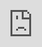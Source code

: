 ```yaml
---
layout: default
title: Read Me
nav_order: 2
---
```


# LoreRim - A Modern Action RPG

![banner image](https://staticdelivery.nexusmods.com/mods/1704/images/112590/112590-1734545505-435089019.png)

Wabbajack Modlist Installer by **biggie_boss**.

<table stlyle="border: none;">
<tr>
<td><a href="https://www.nexusmods.com/skyrimspecialedition/mods/112590">Nexus Page</a></td>
<td><a href="https://github.com/wabbajack-tools/wabbajack/releases">Download on Wabbajack</a></td>	
<td><a href="https://loadorderlibrary.com/lists/lorerim">Load Order Library</a></td>
<td><a href="https://discord.gg/Tb5ETzBYjd"><img alt="Discord" src="https://cdn.logojoy.com/wp-content/uploads/20210422095037/discord-mascot.png" width="64px" ></a></td>
</tr>
</table>

[![CC BY-NC-SA 4.0][cc-by-nc-sa-shield]][cc-by-nc-sa]

[![CC BY-NC-SA 4.0][cc-by-nc-sa-image]][cc-by-nc-sa]

[cc-by-nc-sa]: http://creativecommons.org/licenses/by-nc-sa/4.0/
[cc-by-nc-sa-image]: https://licensebuttons.net/l/by-nc-sa/4.0/88x31.png
[cc-by-nc-sa-shield]: https://img.shields.io/badge/License-CC%20BY--NC--SA%204.0-lightgrey.svg

## Preamble

**LoreRim** is complete overhaul of Skyrim Anniversary Edition, designed to modernize the visuals and combat of the game while also staying true to lore and bringing back gameplay mechanics from previous games. This modlist is heavily focused on immersion, role-playing and progression.

The main gameplay overhaul in LoreRim is Requiem. Requiem completely delevels the world of Skyrim and encourages careful preperation before combat. Attack - Modern Combat Overhaul provides a basis to revamp third person combat and new animations are included for both first and third person combined with a stance system, allowing players to choose their favorite animation style.

There are multiple EnaiRim mods included to help counter Requiem's default harshness. Growl, Sacrilege, Wintersun Faiths and Apocalypse Magic are all at your disposal.

This list is challenging but it is up to you, the player, to overcome those challenges and become the Dragonborn of Legend. Each level, you will get stronger than the level before. 

## System Requirements

### Disclaimer

Owing to the need to clean master files and certain errors with Wabbajack, LoreRim only supports **English Steam** versions of Skyrim Anniversary Edition. **GOG and other Languages are not supported**. The specific version used is 1.5.97 with the creation club content from 1.6.1170.

{: .warning}
> **WARNING**
>
>LORERIM REQUIRES THE FULL PAID UPDATE TO SKYRIM ANNIVERSARY EDITION. IT IS NOT/WILL NOT BE MADE COMPATIBLE WITH THE NON PAID UPDATE OR OLDER VERSIONS

***

Only, Windows 10 and 11 work with Wabbajack fully. LTSC, special variants, lightened editions or any other modified variant **WILL NOT WORK**. Your windows version **must be 21H2 or newer** to run both Wabbajack and LoreRim.

Running the list from Hard Disk Drives or external drives is **STRONGLY ADVISED AGAINST**. A lot of content is swapped at game run time and, as a result, fast storage and RAM are needed.

### Recommended System Requirements

LoreRim requires a mid-tier modern system to run to its fullest potential. The recommended specs given below are based on utilizing the ENB in the list. For community shaders, you can subtract a little bit from them. Users have reported being able to run on hardware slightly lower than this, however your mileage may vary.

| Component    | Recommended for 1080p | 
|:--------------:|:-------------:|
| CPU | 10th Generation i5 or better/equivalent
| Ram | 16GB DDR4 Ram  + 40GB Pagefile 
| Storage | SATA SSD or higher
| GPU | RTX 3060 or better/equivalent

| Component    | Recommended for 1440p | 
|:--------------:|:-------------:|
| CPU | 12th Generation i7 or better/equivalent
| Ram | 32GB DDR4 Ram  + 40GB Pagefile 
| Storage | M.2 SSD
| GPU | RTX 4070 or better/equivalent

**Space Required:**: 300GB Download Size ~250GB install Size ~550GB Total

See how to setup a page file [here](https://www.tomshardware.com/news/how-to-manage-virtual-memory-pagefile-windows-10,36929.html)

{: .important}
**NOTE**: AMD RX 580 and older cards are **not supported**.

## Installation

Installing LoreRim is relatively easy and, if you have Nexus Premium, will be a simple waiting game. If you are updating the modlist, you can safely skip to the [updating section](#updating).

### Pre-Installation

Prior to installing LoreRim, please complete the following steps.


1. Install [Visual C++ x64](https://aka.ms/vs/17/release/vc_redist.x64.exe) & [.Net Runtime v5 desktop x64](https://dotnet.microsoft.com/en-us/download/dotnet/thank-you/runtime-8.0.5-windows-x64-installer)
2. Change Skyrim so it does not [automatically update](https://help.steampowered.com/en/faqs/view/71AB-698D-57EB-178C#disable).
3. Fully uninstall Skyrim by deleting the folder and the Skyrim Special edition folder inside \Documents\My Games\.
4. Fully disable OneDrive and any other programs which hook into user file areas.
5. Reinstall Skyrim into a location that is not Program files. Somewhere like `C:\Games` is a good location. If you only have one drive, look into LostDragonist's [SteamLibrary tool](https://github.com/LostDragonist/steam-library-setup-tool/wiki/Usage-Guide).
6. Start the game once and let it do the graphics check. Do not worry about the settings as it will be replaced during installation.
7. Launch the game to the main menu and allow it to download the paid addon files. **DO NOT VERIFY YOUR GAME FILES**
8. Remove/Disable any 3rd party antivirus such as MalwareBytes or Webroot. These **will** mess with the installation and, in the case of the latter, causes more problems than it solves.
9. I recommend temporarily disabling Windows Defender during the download process if you get a false positive for DyndoLOD. DyndoLOD is safe, it is NOT a Trojan. Either that, or add an exception to the download path.

***

### Wabbajack Installation

#### Installing Wabbajack

Once you have completed pre-installation, download the [latest version of Wabbajack]((https://github.com/wabbajack-tools/wabbajack/releases)) and place it in a folder such as `C:\Games\Wabbajack`. Do not place it in program files, on your desktop or in your downloads folder. I recommend placing it on an SSD as it will work quicker on there.

{: .important}
**NOTE**: LoreRim will **always** require the latest version of Wabbajack **UNLESS IT IS SPECIFICALLY STATED HERE**.

**Installation Video:**

<div class="youtube-container">
  <iframe style="position: absolute; top: 0; left: 0; width: 100%; height: 100%;" 
    src="https://www.youtube.com/embed/nApuOZWp12c?si=LCdF66V9P1cpFXF0" 
    title="YouTube video player" 
    frameborder="0" 
    allow="accelerometer; autoplay; clipboard-write; encrypted-media; gyroscope; picture-in-picture; web-share" 
    referrerpolicy="strict-origin-when-cross-origin" 
    allowfullscreen>
  </iframe>
</div>

#### Downloading and Installing LoreRim

Downloading and installing LoreRim can take a while depending on your internet connection and computer. To install LoreRim, complete the following steps.

1. Open Wabbajack and click on browse modlists.
2. Press the download button on LoreRim and wait for it to download.
3. Set the installation folder to be somewhere like C:\LoreRim. **Do not install it to your desktop or downloads folder.**
4. The download location does not need to be on a SSD but it makes installing a bit faster.
5. Press the play button to begin.
6. Go and pet your nearest fluffy animal whilst Wabbajack does its thing. Alternatively read through this readme again.
7. If the installation is successful, jump for joy and move onto [post installation](#post-installation). If the installation is unsuccessful, follow what is below.

***

##### Problems with installation

It is possible that you may encounter an error with Wabbajack when installing. Some common issues are listed below.

- Could not download x:
	- Big files can fail to download due to connection issues. You can either run Wabbajack again or download the file manually. If you decide to manually download it, make sure to place it in the same place as the other downloads.
    - **Make sure you have downloaded all the Paid AE update content!**

- x is not a whitelisted download:

	 - This will happen when I update the modlist. Please check if there is a new update or wait until you see a release ping.

- Wabbajack could not find my game folder:

	- Either buy the game or go back to the [Pre-Installation](#pre-installation) step.

- Antivirus reports a virus:
	- You did not follow the steps in [Pre-Installation](#pre-installation). Go back and follow it.
	- Again as listed in the previous steps: I recommend temporarily disabling Windows Defender during the download process if you get a false positive for DyndoLOD. DyndoLOD is safe, it is NOT a Trojan. Either that, or add an exception to the download path.
	- If you have followed it then you can fix this by [adding an exclusion for Mod Organizer in Windows Defender](https://www.thewindowsclub.com/exclude-a-folder-from-windows-security-scan).

## Post-Installation

<div class="youtube-container">
  <iframe style="position: absolute; top: 0; left: 0; width: 100%; height: 100%;" 
    src="https://www.youtube.com/embed/6aRAmskgGVo?si=FGo5vdPvBhyHakkR" 
    title="YouTube video player" 
    frameborder="0" 
    allow="accelerometer; autoplay; clipboard-write; encrypted-media; gyroscope; picture-in-picture; web-share" 
    referrerpolicy="strict-origin-when-cross-origin" 
    allowfullscreen>
  </iframe>
</div>

### Stock Game & Root Builder

LoreRim utilizes a Wabbajack technology called Stock Game. What this essentially does is create a copy of your Skyrim installation within the installation location of the list. This enables greater compatibility with other mod-lists.

LoreRim also utilizes Root Builder alongside Stock Game to enable easier management of hooks such as ENB, Reshade and Engine Fixes. Please see our guide to [Root Builder](https://github.com/The-Animonculory/Modding-Resources/blob/main/Root%20Builder%20for%20Skyrim%20AE.md) for more details.
***

### XMP/EXPO/RAM OVERCLOCKING:

Skyrim is an old game and very memory sensitive. I DO NOT RECOMMEND enabling XMP/EXPO or overclocking your RAM while playing it. You can check if XMP/EXPO is enabled in your motherboard's BIOS settings.

### OPTIONAL MODS - ULTRAWIDE SUPPORT & PERFORMANCE:

LoreRim comes with several list customization options. There is ultrawide support under the "Widescreen Support" section of Mod Organizer 2. There are several ENB presets to choose from ONLY CLICK ONE OPTION AT A TIME.

### PROFILES:

Using the drop down menu at the top of MO2 you can select from one of 3 profiles.

- Ultra: Full 3d Tree LODs, grass LODs, Nature of the Wild Lands as the default tree mod, heavier ENB.

- Normal: 2D Tree LODs, no grass LODs, Happy Little Trees as teh default tree mod, lighter ENB.

- Performance: Same as Normal except Community Shaders instead of ENB, lower resolution textures, lower poly meshes, lighter grass mod, lighter INI settings.

- ALSO NOTE: Saves between Normal and Performance ARE COMPATIBLE. Saves between Ultra and the 2 others ARE NOT COMPATIBLE. You can drag and drop your performance/normal saves into the opposite profiles from the profiles/saves folder.

**NOTE**: Screenshots save to `Overwrite\Stock Game`.

### Starting up the list
Open the installation folder and double-click on the program called `ModOrganizer.exe`. 

Make sure the dropdown box on the right is set to `LoreRim` and press the `Run` button.

### In-game MCM options

LoreRim has no required MCM options to be selected; however, you can load the smoothcam preset if you wish to do so.

You are welcome to change any others to achieve your desired setup.

### Starting the Game & Important Information

After creating your character, you will be given an option to use 50 tokens to pick starting gear. You also have a "Choose Birthsign" Power that lets you choose a starting Birthsign (replaces standing stones). 

{: .warning}
MAKE SURE TO OPEN UP YOUR INVENTORY TO INITIALIZE REQUIREM STARTUP.

### Default Hotkeys

For INI related controls, please see https://ck.uesp.net/wiki/Input_Script

Pressing F11 opens up a controller map.

All controls are changed either in the in-game settings, MCM menus or in the "LoreRim MCM and INI Settings" mod.

### Gameplay Tips / Unlocking Cool Mechanics

Your starting dodge will be pretty bad. You can unlock a better version in the Evasion perk tree.

You can unlock starting Dynamic Dodge Shots with bows also in the Evasion Tree.

You can unlock use of a secondary dagger (pulling out a dagger when using your bow) in the One Handed perk tree.

You unlock SkyClimb at lvl 20 sneak. At lvl 50 sneak, light/unarmored users can get a faster more flashy vault animation.

Quick Light requires "Lantern With Fuel". To craft lantern fuel, use a cooking pot with dwemer oil or troll fat. Once you have this, click on it while having an empty lantern in your inventory.

### Known Bugs/Crashes

If you are using an AMD GPU, you need to disable DLAA and enable TAA in the SkyrimPrefs.ini located in the profile folder. Otherwise, you WILL crash.

"Crashing" on loading isn't actual crashing. It's the save loader mod exiting the game completely and reloading. It does this to ensure games are safe for long playthroughs.You can disable this in Optional - Gameplay but I recommend leaving it on.

Wheeler can cause crashes when assigning self-made potions/poisons/etc and using your last one. If this happens, press home to open dmenu and navigate to wheeler and "reset all wheels".
 
## Updating the modlist

Before updating, please check the changelog and back up your saves. You may need to start a new game after certain updates.

Updating is like installing the list. Simply make sure your paths are the same and tick the `overwrite existing modlist` button. **Note**: Any mods you have added will be deleted when updating.

## Removing the Modlist
Simply delete the folder, and you have uninstalled it.

## Credits and Thanks

- _YOU_ for reading this.
- Althro & Ylikollikas for answering all my questions.
- Bingus, Curly & Aljo for creating Ascensio - upon which LoreRim was built.
- ShadowSorcery for creating LoreRim's awesome logo.
- DiscloApproved for revamping LoreRim's NPCs.
- Abandoned by Arkay & Camboi for inspiring me to create a Requiem-based modlist.
- Halgari and everyone on the WJ Team - Wabbajack is awesome and so are you.

